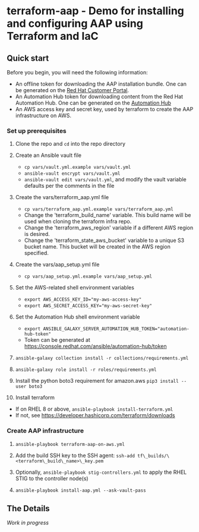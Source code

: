 # terraform-aap - Demo for installing and configuring AAP using Terraform and IaC

## Quick start

Before you begin, you will need the following information:

* An offline token for downloading the AAP installation bundle.  One can be generated on the [Red Hat Customer Portal](https://access.redhat.com/management/api/).
* An Automation Hub token for downloading content from the Red Hat Automation Hub.  One can be generated on the [Automation Hub](https://console.redhat.com/ansible/automation-hub/token)
* An AWS access key and secret key, used by terraform to create the AAP infrastructure on AWS.

### Set up prerequisites

1. Clone the repo and `cd` into the repo directory

2. Create an Ansible vault file
   * `cp vars/vault.yml.example vars/vault.yml`
   * `ansible-vault encrypt vars/vault.yml`
   * `ansible-vault edit vars/vault.yml`, and modify the vault variable defaults per the comments in the file

3. Create the vars/terraform\_aap.yml file
   * `cp vars/terraform_aap.yml.example vars/terraform_aap.yml`
   * Change the 'terraform\_build\_name' variable.  This build name will be used when cloning the terraform infra repo.
   * Change the 'terraform\_aws\_region' variable if a different AWS region is desired.
   * Change the 'terraform\_state\_aws\_bucket' variable to a unique S3 bucket name.  This bucket will be created in the AWS region specified.

4. Create the vars/aap\_setup.yml file
   * `cp vars/aap_setup.yml.example vars/aap_setup.yml`

5. Set the AWS-related shell environment variables
   * `export AWS_ACCESS_KEY_ID="my-aws-access-key"`
   * `export AWS_SECRET_ACCESS_KEY="my-aws-secret-key"`

6. Set the Automation Hub shell environment variable
   * `export ANSIBLE_GALAXY_SERVER_AUTOMATION_HUB_TOKEN="automation-hub-token"`
   * Token can be generated at https://console.redhat.com/ansible/automation-hub/token

7. `ansible-galaxy collection install -r collections/requirements.yml`

8. `ansible-galaxy role install -r roles/requirements.yml`

9. Install the python boto3 requirement for amazon.aws
   `pip3 install --user boto3`

10. Install terraform
   * If on RHEL 8 or above, `ansible-playbook install-terraform.yml`
   * If not, see https://developer.hashicorp.com/terraform/downloads

### Create AAP infrastructure

1. `ansible-playbook terraform-aap-on-aws.yml`

2. Add the build SSH key to the SSH agent: `ssh-add tf\_builds/\<terraform\_build\_name>\_key.pem`

3. Optionally, `ansible-playbook stig-controllers.yml` to apply the RHEL STIG to the controller node(s)

4. `ansible-playbook install-aap.yml --ask-vault-pass`

## The Details

*Work in progress*


